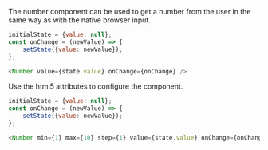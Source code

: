 The number component can be used to get a number from the user in the same way as with the native browser input.

```javascript
initialState = {value: null};
const onChange = (newValue) => {
    setState({value: newValue});
};

<Number value={state.value} onChange={onChange} />
```

Use the html5 attributes to configure the component.

```javascript
initialState = {value: null};
const onChange = (newValue) => {
    setState({value: newValue});
};

<Number min={1} max={10} step={1} value={state.value} onChange={onChange} />
```
